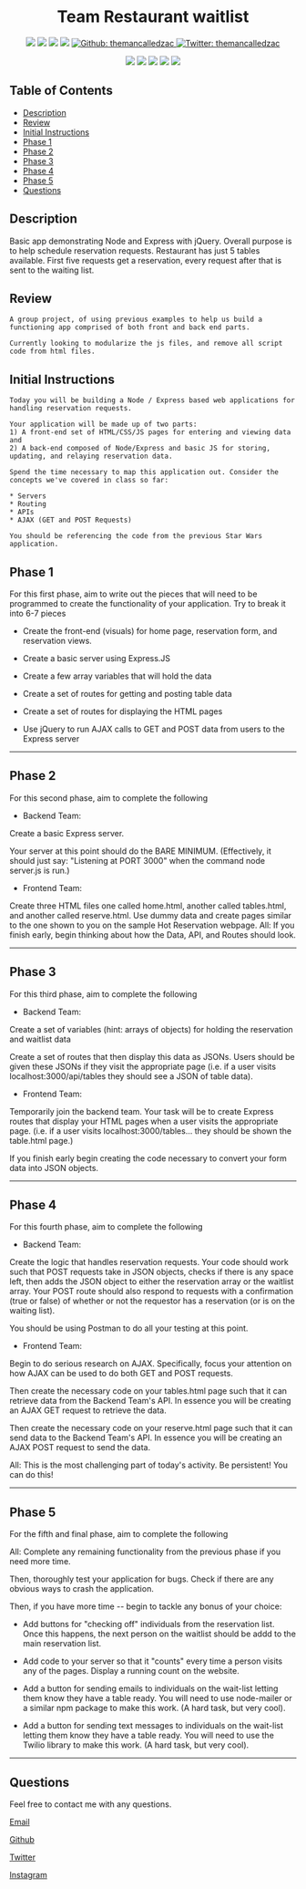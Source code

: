 <h1 align="center">Team Restaurant waitlist </h1>

<p align="center">
    <img src="https://img.shields.io/github/repo-size/themancalledzac/README-Creator" />
    <img src="https://img.shields.io/github/languages/top/themancalledzac/README-Creator"  />
    <img src="https://img.shields.io/github/issues/themancalledzac/README-Creator" />
    <img src="https://img.shields.io/github/last-commit/themancalledzac/README-Creator" >
    <a href="https://github.com/themancalledzac">
        <img alt="Github: themancalledzac" src="https://img.shields.io/github/followers/themancalledzac?style=social" target="_blank" />
    </a>
    <a href="https://twitter.com/themancalledzac">
        <img alt="Twitter: themancalledzac" src="https://img.shields.io/twitter/follow/themancalledzac.svg?style=social" target="_blank" />
    </a>
</p>
  
<p align="center">
    <img src="https://img.shields.io/badge/Javascript-yellow" />
    <img src="https://img.shields.io/badge/jQuery-blue"  />
    <img src="https://img.shields.io/badge/-node.js-green" />
    <img src="https://img.shields.io/badge/-inquirer-red" >
    <img src="https://img.shields.io/badge/-json-orange" />
</p>

## Table of Contents

- [Description](#description)
- [Review](#review)
- [Initial Instructions](#initial-instructions)
- [Phase 1](#phase-1)
- [Phase 2](#phase-2)
- [Phase 3](#phase-3)
- [Phase 4](#phase-4)
- [Phase 5](#phase-5)
- [Questions](#questions)

## Description

Basic app demonstrating Node and Express with jQuery. Overall purpose is to help schedule reservation requests. Restaurant has just 5 tables available. First five requests get a reservation, every request after that is sent to the waiting list.

## Review

```
A group project, of using previous examples to help us build a functioning app comprised of both front and back end parts.

Currently looking to modularize the js files, and remove all script code from html files.
```

## Initial Instructions

```
Today you will be building a Node / Express based web applications for handling reservation requests.

Your application will be made up of two parts:
1) A front-end set of HTML/CSS/JS pages for entering and viewing data and
2) A back-end composed of Node/Express and basic JS for storing, updating, and relaying reservation data.

Spend the time necessary to map this application out. Consider the concepts we've covered in class so far:

* Servers
* Routing
* APIs
* AJAX (GET and POST Requests)

You should be referencing the code from the previous Star Wars application.
```

## Phase 1

For this first phase, aim to write out the pieces that will need to be programmed to create the functionality of your application. Try to break it into 6-7 pieces

- Create the front-end (visuals) for home page, reservation form, and reservation views.

- Create a basic server using Express.JS

- Create a few array variables that will hold the data

- Create a set of routes for getting and posting table data

- Create a set of routes for displaying the HTML pages

- Use jQuery to run AJAX calls to GET and POST data from users to the Express server

---

## Phase 2

For this second phase, aim to complete the following

- Backend Team:

Create a basic Express server.

Your server at this point should do the BARE MINIMUM. (Effectively, it should just say: "Listening at PORT 3000" when the command node server.js is run.)

- Frontend Team:

Create three HTML files one called home.html, another called tables.html, and another called reserve.html. Use dummy data and create pages similar to the one shown to you on the sample Hot Reservation webpage.
All: If you finish early, begin thinking about how the Data, API, and Routes should look.

---

## Phase 3

For this third phase, aim to complete the following

- Backend Team:

Create a set of variables (hint: arrays of objects) for holding the reservation and waitlist data

Create a set of routes that then display this data as JSONs. Users should be given these JSONs if they visit the appropriate page (i.e. if a user visits localhost:3000/api/tables they should see a JSON of table data).

- Frontend Team:

Temporarily join the backend team. Your task will be to create Express routes that display your HTML pages when a user visits the appropriate page. (i.e. if a user visits localhost:3000/tables... they should be shown the table.html page.)

If you finish early begin creating the code necessary to convert your form data into JSON objects.

---

## Phase 4

For this fourth phase, aim to complete the following

- Backend Team:

Create the logic that handles reservation requests. Your code should work such that POST requests take in JSON objects, checks if there is any space left, then adds the JSON object to either the reservation array or the waitlist array. Your POST route should also respond to requests with a confirmation (true or false) of whether or not the requestor has a reservation (or is on the waiting list).

You should be using Postman to do all your testing at this point.

- Frontend Team:

Begin to do serious research on AJAX. Specifically, focus your attention on how AJAX can be used to do both GET and POST requests.

Then create the necessary code on your tables.html page such that it can retrieve data from the Backend Team's API. In essence you will be creating an AJAX GET request to retrieve the data.

Then create the necessary code on your reserve.html page such that it can send data to the Backend Team's API. In essence you will be creating an AJAX POST request to send the data.

All: This is the most challenging part of today's activity. Be persistent! You can do this!

---

## Phase 5

For the fifth and final phase, aim to complete the following

All:
Complete any remaining functionality from the previous phase if you need more time.

Then, thoroughly test your application for bugs. Check if there are any obvious ways to crash the application.

Then, if you have more time -- begin to tackle any bonus of your choice:

- Add buttons for "checking off" individuals from the reservation list. Once this happens, the next person on the waitlist should be addd to the main reservation list.

- Add code to your server so that it "counts" every time a person visits any of the pages. Display a running count on the website.

- Add a button for sending emails to individuals on the wait-list letting them know they have a table ready. You will need to use node-mailer or a similar npm package to make this work. (A hard task, but very cool).

- Add a button for sending text messages to individuals on the wait-list letting them know they have a table ready. You will need to use the Twilio library to make this work. (A hard task, but very cool).

---

## Questions

Feel free to contact me with any questions.

[Email](mailto:themancalledzac@gmail.com)

[Github](https://github.com/themancalledzac)

[Twitter](https://twitter.com/themancalledzac)

[Instagram](https://www.instagram.com/themancalledzac/)
